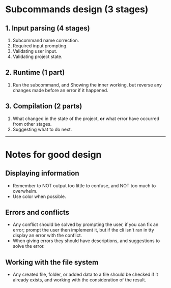 # Subcommands design (3 stages)
## 1. Input parsing (4 stages)
1. Subcommand name correction.
2. Required input prompting.
3. Validating user input.
4. Validating project state.
## 2. Runtime (1 part) 
1. Run the subcommand, and Showing the inner working, but reverse any changes made before an error if it happened.
## 3. Compilation (2 parts)
1. What changed in the state of the project, **or** what error have occurred from other stages.  
2. Suggesting what to do next. 
---
# Notes for good design
## Displaying information 
- Remember to NOT output too little to confuse, and NOT too much to overwhelm.
- Use color when possible.
## Errors and conflicts
- Any conflict should be solved by prompting the user, if you can fix an error; prompt the user then implement it, but if the cli isn't ran in tty display an error with the conflict.
- When giving errors they should have descriptions, and suggestions to solve the error.
## Working with the file system
- Any created file, folder, or added data to a file should be checked if it already exists, and working with the consideration of the result.     

